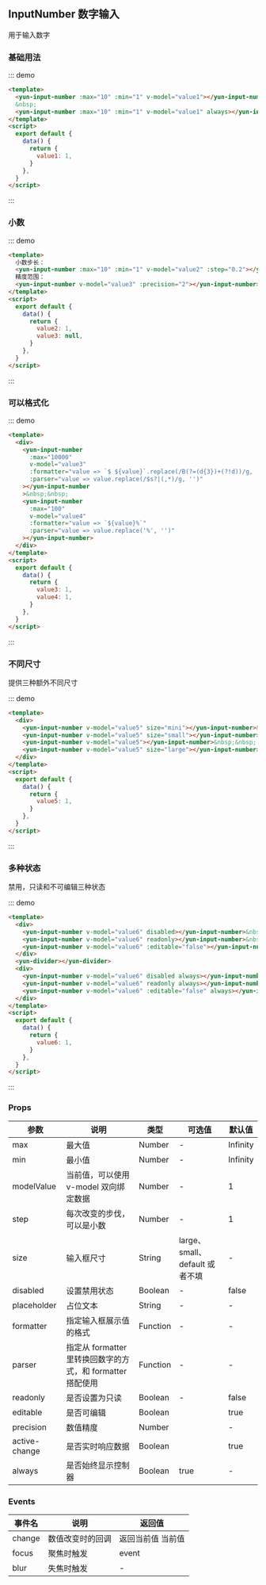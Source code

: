 ## InputNumber 数字输入

用于输入数字

### 基础用法

::: demo

```html
<template>
  <yun-input-number :max="10" :min="1" v-model="value1"></yun-input-number>
  &nbsp;
  <yun-input-number :max="10" :min="1" v-model="value1" always></yun-input-number>
</template>
<script>
  export default {
    data() {
      return {
        value1: 1,
      }
    },
  }
</script>
```

:::

### 小数

::: demo

```html
<template>
  小数步长：
  <yun-input-number :max="10" :min="1" v-model="value2" :step="0.2"></yun-input-number>
  精度范围：
  <yun-input-number v-model="value3" :precision="2"></yun-input-number>
</template>
<script>
  export default {
    data() {
      return {
        value2: 1,
        value3: null,
      }
    },
  }
</script>
```

:::

### 可以格式化

::: demo

```html
<template>
  <div>
    <yun-input-number
      :max="10000"
      v-model="value3"
      :formatter="value => `$ ${value}`.replace(/B(?=(d{3})+(?!d))/g, ',')"
      :parser="value => value.replace(/$s?|(,*)/g, '')"
    ></yun-input-number
    >&nbsp;&nbsp;
    <yun-input-number
      :max="100"
      v-model="value4"
      :formatter="value => `${value}%`"
      :parser="value => value.replace('%', '')"
    ></yun-input-number>
  </div>
</template>
<script>
  export default {
    data() {
      return {
        value3: 1,
        value4: 1,
      }
    },
  }
</script>
```

:::

### 不同尺寸

提供三种额外不同尺寸

::: demo

```html
<template>
  <div>
    <yun-input-number v-model="value5" size="mini"></yun-input-number>&nbsp;
    <yun-input-number v-model="value5" size="small"></yun-input-number>&nbsp;&nbsp;
    <yun-input-number v-model="value5"></yun-input-number>&nbsp;&nbsp;
    <yun-input-number v-model="value5" size="large"></yun-input-number>
  </div>
</template>
<script>
  export default {
    data() {
      return {
        value5: 1,
      }
    },
  }
</script>
```

:::

### 多种状态

禁用，只读和不可编辑三种状态

::: demo

```html
<template>
  <div>
    <yun-input-number v-model="value6" disabled></yun-input-number>&nbsp;&nbsp;
    <yun-input-number v-model="value6" readonly></yun-input-number>&nbsp;&nbsp;
    <yun-input-number v-model="value6" :editable="false"></yun-input-number>
  </div>
  <yun-divider></yun-divider>
  <div>
    <yun-input-number v-model="value6" disabled always></yun-input-number>&nbsp;&nbsp;
    <yun-input-number v-model="value6" readonly always></yun-input-number>&nbsp;&nbsp;
    <yun-input-number v-model="value6" :editable="false" always></yun-input-number>
  </div>
</template>
<script>
  export default {
    data() {
      return {
        value6: 1,
      }
    },
  }
</script>
```

:::

### Props

| 参数          | 说明                                                       | 类型     | 可选值                         | 默认值   |
| ------------- | ---------------------------------------------------------- | -------- | ------------------------------ | -------- |
| max           | 最大值                                                     | Number   | -                              | Infinity |
| min           | 最小值                                                     | Number   | -                              | Infinity |
| modelValue    | 当前值，可以使用 v-model 双向绑定数据                      | Number   | -                              | 1        |
| step          | 每次改变的步伐，可以是小数                                 | Number   | -                              | 1        |
| size          | 输入框尺寸                                                 | String   | large、small、default 或者不填 | -        |
| disabled      | 设置禁用状态                                               | Boolean  | -                              | false    |
| placeholder   | 占位文本                                                   | String   | -                              | -        |
| formatter     | 指定输入框展示值的格式                                     | Function | -                              | -        |
| parser        | 指定从 formatter 里转换回数字的方式，和 formatter 搭配使用 | Function | -                              | -        |
| readonly      | 是否设置为只读                                             | Boolean  | -                              | false    |
| editable      | 是否可编辑                                                 | Boolean  |                                | true     |
| precision     | 数值精度                                                   | Number   |                                | -        |
| active-change | 是否实时响应数据                                           | Boolean  |                                | true     |
| always        | 是否始终显示控制器                                         | Boolean  | true                           | -        |

### Events

| 事件名 | 说明             | 返回值            |
| ------ | ---------------- | ----------------- |
| change | 数值改变时的回调 | 返回当前值 当前值 |
| focus  | 聚焦时触发       | event             |
| blur   | 失焦时触发       | -                 |
